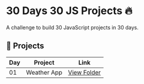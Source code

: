 # 30 Days 30 JS Projects 🔥

A challenge to build 30 JavaScript projects in 30 days.

## 🚀 Projects

| Day | Project | Link |
|-----|---------|------|
| 01  | Weather App | [View Folder](./Day01_WeatherApp) |

